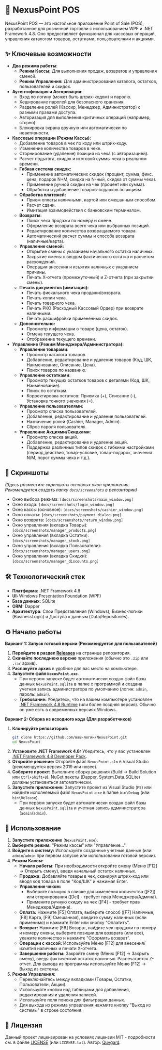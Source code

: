 # 🛒 NexusPoint POS

NexusPoint POS — это настольное приложение Point of Sale (POS), разработанное для розничной торговли с использованием WPF и .NET Framework 4.8. Оно предоставляет функционал для кассовых операций, управления каталогом товаров, остатками, пользователями и акциями.

## ✨ Ключевые возможности

*   **Два режима работы:**
    *   **Режим Кассы:** Для выполнения продаж, возвратов и управления сменой.
    *   **Режим Управления:** Для администрирования каталога, остатков, пользователей и скидок.
*   **Аутентификация и Авторизация:**
    *   Вход по логину (может быть штрих-кодом) и паролю.
    *   Хеширование паролей для безопасного хранения.
    *   Разделение ролей (Кассир, Менеджер, Администратор) с разными правами доступа.
    *   Авторизация для выполнения критичных операций (например, сторно).
    *   Блокировка экрана вручную или автоматически по неактивности.
*   **Кассовые операции (Режим Кассы):**
    *   Добавление товаров в чек по коду или штрих-коду.
    *   Изменение количества товаров в чеке.
    *   Сторнирование (удаление) позиций из чека (с авторизацией).
    *   Расчет подытога, скидок и итоговой суммы чека в реальном времени.
    *   **Гибкая система скидок:**
        *   Применение автоматических скидок (процент, сумма, фикс. цена, подарок N+M, скидка на N-ный, скидка от суммы чека).
        *   Применение ручной скидки на чек (процент или сумма).
        *   Обработка и добавление товаров-подарков по акциям.
    *   **Обработка платежей:**
        *   Прием оплаты наличными, картой или смешанным способом.
        *   Расчет сдачи.
        *   Имитация взаимодействия с банковским терминалом.
    *   **Возвраты:**
        *   Поиск чека продажи по номеру и смене.
        *   Оформление возврата всего чека или выбранных позиций.
        *   Редактирование количества возвращаемого товара.
        *   Автоматический расчет суммы и способа возврата (наличные/карта).
    *   **Управление сменой:**
        *   Открытие смены с указанием начального остатка наличных.
        *   Закрытие смены с вводом фактического остатка и расчетом расхождений.
        *   Операции внесения и изъятия наличных с указанием причины.
        *   Печать X-отчета (промежуточный) и Z-отчета (при закрытии смены).
    *   **Печать документов (имитация):**
        *   Печать фискального чека продажи/возврата.
        *   Печать копии чека.
        *   Печать товарного чека.
        *   Печать РКО (Расходный Кассовый Ордер) при возврате наличными.
        *   Печать расшифровки примененных скидок.
    *   **Дополнительно:**
        *   Просмотр информации о товаре (цена, остаток).
        *   Отмена текущего чека.
        *   Отображение текущего времени.
*   **Управление (Режим Менеджера/Администратора):**
    *   **Управление товарами:**
        *   Просмотр каталога товаров.
        *   Добавление, редактирование и удаление товаров (Код, ШК, Наименование, Описание, Цена).
        *   Поиск товаров по названию.
    *   **Управление остатками:**
        *   Просмотр текущих остатков товаров с деталями (Код, ШК, Наименование).
        *   Поиск по остаткам.
        *   Корректировка остатков: Приемка (+), Списание (-), Установка точного значения (=).
    *   **Управление пользователями:**
        *   Просмотр списка пользователей.
        *   Добавление, редактирование и удаление пользователей.
        *   Назначение ролей (Cashier, Manager, Admin).
        *   Сброс пароля пользователя.
    *   **Управление Акциями/Скидками:**
        *   Просмотр списка акций.
        *   Добавление, редактирование и удаление акций.
        *   Поддержка различных типов скидок с гибкими настройками (период действия, товар-условие, товар-подарок, значения N/M, порог суммы чека и т.д.).

## 📸 Скриншоты

*(Здесь разместите скриншоты основных окон приложения. Рекомендуется создать папку `docs/screenshots` в репозитории)*

*   Окно выбора режима: `[docs/screenshots/main_window.png]`
*   Окно входа: `[docs/screenshots/login_window.png]`
*   Окно кассы (основное): `[docs/screenshots/cashier_window.png]`
*   Окно оплаты: `[docs/screenshots/payment_dialog.png]`
*   Окно возврата: `[docs/screenshots/return_window.png]`
*   Окно управления (вкладка Товары): `[docs/screenshots/manager_products.png]`
*   Окно управления (вкладка Остатки): `[docs/screenshots/manager_stock.png]`
*   Окно управления (вкладка Пользователи): `[docs/screenshots/manager_users.png]`
*   Окно управления (вкладка Скидки): `[docs/screenshots/manager_discounts.png]`

## 🛠️ Технологический стек

*   **Платформа:** .NET Framework 4.8
*   **UI:** Windows Presentation Foundation (WPF)
*   **База данных:** SQLite
*   **ORM:** Dapper
*   **Архитектура:** Слои Представления (Windows), Бизнес-логики (BusinessLogic) и Доступа к данным (Data/Repositories).

## ⚙️ Начало работы

**Вариант 1: Запуск готовой версии (Рекомендуется для пользователей)**

1.  **Перейдите в раздел [Releases](https://github.com/Quvgard/NexusPoint/releases)** на странице репозитория.
2.  **Скачайте последнюю версию** приложения (обычно это `.zip` или `.rar` архив).
3.  **Распакуйте архив** в удобное для вас место на компьютере.
4.  **Запустите файл `NexusPoint.exe`**.
    *   При первом запуске будет автоматически создан файл базы данных `NexusPoint.sqlite` в папке с программой и создана учетная запись администратора по умолчанию (логин: `admin`, пароль: `admin`).
    *   **Требование:** Убедитесь, что на вашем компьютере установлен [.NET Framework 4.8 Runtime](https://dotnet.microsoft.com/en-us/download/dotnet-framework/net48) (или более поздняя версия). Обычно он уже есть в современных версиях Windows.

**Вариант 2: Сборка из исходного кода (Для разработчиков)**

1.  **Клонируйте репозиторий:**
    ```bash
    git clone https://github.com/ваш-логин/NexusPoint.git
    cd NexusPoint
    ```
2.  **Установите .NET Framework 4.8:** Убедитесь, что у вас установлен [.NET Framework 4.8 Developer Pack](https://dotnet.microsoft.com/en-us/download/dotnet-framework/net48).
3.  **Откройте решение:** Откройте файл `NexusPoint.sln` в Visual Studio (рекомендуется версия 2019 или новее).
4.  **Соберите проект:** Выполните сборку решения (Build -> Build Solution или `Ctrl+Shift+B`). NuGet пакеты (Dapper, System.Data.SQLite) должны установиться автоматически.
5.  **Запустите приложение:** Запустите проект из Visual Studio (`F5`) или найдите исполняемый файл `NexusPoint.exe` в папке `bin\Debug` (или `bin\Release`).
    *   При первом запуске будет автоматически создан файл базы данных `NexusPoint.sqlite` и учетная запись администратора (`admin`/`admin`).

## 🚀 Использование

1.  **Запустите приложение** (`NexusPoint.exe`).
2.  **Выберите режим:** "Режим кассы" или "Управление...".
3.  **Войдите в систему:** Используйте созданные учетные данные (или `admin`/`admin` при первом запуске или использовании готовой версии).
4.  **Режим Кассы:**
    *   **Начало работы:** При необходимости откройте смену (Меню [F12] -> Открыть смену), введя начальный остаток наличных.
    *   **Продажа:** Добавляйте товары в чек, сканируя штрих-код или вводя код товара в поле "Код/ШК" и нажимая Enter.
    *   **Управление чеком:**
        *   Выберите позицию в списке для изменения количества ([F2]) или сторнирования ([Del] - требует прав Менеджера/Админа).
        *   Примените ручную скидку на чек ([F4] - требует прав Менеджера/Админа).
    *   **Оплата:** Нажмите [F5] Оплата, выберите способ ([F7] Наличные, [F8] Карта, [F9] Смешанная), введите сумму наличных (если применимо) и нажмите Enter или кнопку "Оплатить".
    *   **Возврат:** Нажмите [F6] Возврат, найдите чек продажи по номеру и номеру смены, выберите позиции для возврата (или все), укажите количество и нажмите "Оформить возврат".
    *   **Операции с кассой:** Используйте Меню [F12] для внесения/изъятия наличных и печати X-отчета.
    *   **Завершение работы:** Закройте смену (Меню [F12] -> Закрыть смену), введя фактический остаток наличных. Распечатается Z-отчет. Для выхода из программы используйте Меню [F12] -> Выход из системы.
5.  **Режим Управления:**
    *   Переключайтесь между вкладками (Товары, Остатки, Пользователи, Акции).
    *   Используйте кнопки над таблицами для добавления, редактирования и удаления записей.
    *   Используйте поля поиска для фильтрации данных.
    *   Для выхода из режима управления нажмите кнопку "Выход из системы" в строке состояния.

## 📄 Лицензия

Данный проект лицензирован на условиях лицензии MIT - подробности см. в файле [LICENSE](LICENSE) (или `LICENSE.txt`). Автор: [Quvgard](https://github.com/Quvgard).
